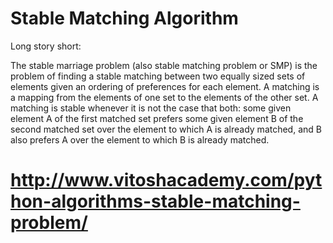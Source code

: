 # Stable Matching Algorithm

Long story short:

The stable marriage problem (also stable matching problem or SMP) is the problem of finding a stable matching between two equally sized sets of elements given an ordering of preferences for each element. A matching is a mapping from the elements of one set to the elements of the other set. A matching is stable whenever it is not the case that both: some given element A of the first matched set prefers some given element B of the second matched set over the element to which A is already matched, and B also prefers A over the element to which B is already matched.

# http://www.vitoshacademy.com/python-algorithms-stable-matching-problem/